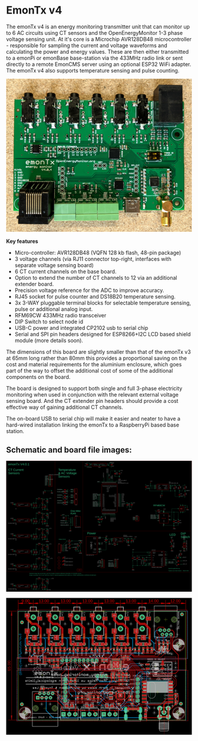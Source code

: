 # EmonTx v4

The emonTx v4 is an energy monitoring transmitter unit that can monitor up to 6 AC circuits using CT sensors and the OpenEnergyMonitor 1-3 phase voltage sensing unit. At it's core is a Microchip AVR128DB48 microcontroller - responsible for sampling the current and voltage waveforms and calculating the power and energy values. These are then either transmitted to a emonPi or emonBase base-station via the 433MHz radio link or sent directly to a remote EmonCMS server using an optional ESP32 WiFi adapter. The emonTx v4 also supports temperature sensing and pulse counting.

![emontx4.jpg](emontx4.jpg)

**Key features**

* Micro-controller: AVR128DB48 (VQFN 128 kb flash, 48-pin package)
* 3 voltage channels (via RJ11 connector top-right, interfaces with separate voltage sensing board)
* 6 CT current channels on the base board.
* Option to extend the number of CT channels to 12 via an additional extender board.
* Precision voltage reference for the ADC to improve accuracy.
* RJ45 socket for pulse counter and DS18B20 temperature sensing.
* 3x 3-WAY pluggable terminal blocks for selectable temperature sensing, pulse or additional analog input.
* RFM69CW 433MHz radio transceiver
* DIP Switch to select node id
* USB-C power and integrated CP2102 usb to serial chip
* Serial and SPI pin headers designed for ESP8266+I2C LCD based shield module (more details soon).

The dimensions of this board are slightly smaller than that of the emonTx v3 at 65mm long rather than 80mm this provides a proportional saving on the cost and material requirements for the aluminium enclosure, which goes part of the way to offset the additional cost of some of the additional components on the board.

The board is designed to support both single and full 3-phase electricity monitoring when used in conjunction with the relevant external voltage sensing board. And the CT extender pin headers should provide a cost effective way of gaining additional CT channels.

The on-board USB to serial chip will make it easier and neater to have a hard-wired installation linking the emonTx to a RaspberryPi based base station.

## Schematic and board file images:

![schematic.png](hardware/schematic.png)

![board2.png](hardware/board2.png)
